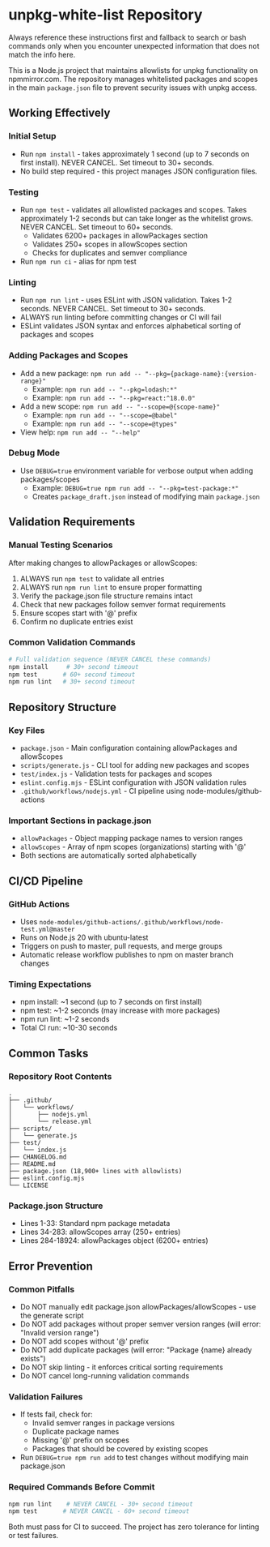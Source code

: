 # unpkg-white-list Repository

Always reference these instructions first and fallback to search or bash commands only when you encounter unexpected information that does not match the info here.

This is a Node.js project that maintains allowlists for unpkg functionality on npmmirror.com. The repository manages whitelisted packages and scopes in the main `package.json` file to prevent security issues with unpkg access.

## Working Effectively

### Initial Setup
- Run `npm install` - takes approximately 1 second (up to 7 seconds on first install). NEVER CANCEL. Set timeout to 30+ seconds.
- No build step required - this project manages JSON configuration files.

### Testing
- Run `npm test` - validates all allowlisted packages and scopes. Takes approximately 1-2 seconds but can take longer as the whitelist grows. NEVER CANCEL. Set timeout to 60+ seconds.
  - Validates 6200+ packages in allowPackages section
  - Validates 250+ scopes in allowScopes section
  - Checks for duplicates and semver compliance
- Run `npm run ci` - alias for npm test

### Linting
- Run `npm run lint` - uses ESLint with JSON validation. Takes 1-2 seconds. NEVER CANCEL. Set timeout to 30+ seconds.
- ALWAYS run linting before committing changes or CI will fail
- ESLint validates JSON syntax and enforces alphabetical sorting of packages and scopes

### Adding Packages and Scopes
- Add a new package: `npm run add -- "--pkg={package-name}:{version-range}"`
  - Example: `npm run add -- "--pkg=lodash:*"`
  - Example: `npm run add -- "--pkg=react:^18.0.0"`
- Add a new scope: `npm run add -- "--scope=@{scope-name}"`
  - Example: `npm run add -- "--scope=@babel"`
  - Example: `npm run add -- "--scope=@types"`
- View help: `npm run add -- "--help"`

### Debug Mode
- Use `DEBUG=true` environment variable for verbose output when adding packages/scopes
  - Example: `DEBUG=true npm run add -- "--pkg=test-package:*"`
  - Creates `package_draft.json` instead of modifying main `package.json`

## Validation Requirements

### Manual Testing Scenarios
After making changes to allowPackages or allowScopes:
1. ALWAYS run `npm test` to validate all entries
2. ALWAYS run `npm run lint` to ensure proper formatting
3. Verify the package.json file structure remains intact
4. Check that new packages follow semver format requirements
5. Ensure scopes start with '@' prefix
6. Confirm no duplicate entries exist

### Common Validation Commands
```bash
# Full validation sequence (NEVER CANCEL these commands)
npm install     # 30+ second timeout
npm test       # 60+ second timeout  
npm run lint   # 30+ second timeout
```

## Repository Structure

### Key Files
- `package.json` - Main configuration containing allowPackages and allowScopes
- `scripts/generate.js` - CLI tool for adding new packages and scopes
- `test/index.js` - Validation tests for packages and scopes
- `eslint.config.mjs` - ESLint configuration with JSON validation rules
- `.github/workflows/nodejs.yml` - CI pipeline using node-modules/github-actions

### Important Sections in package.json
- `allowPackages` - Object mapping package names to version ranges
- `allowScopes` - Array of npm scopes (organizations) starting with '@'
- Both sections are automatically sorted alphabetically

## CI/CD Pipeline

### GitHub Actions
- Uses `node-modules/github-actions/.github/workflows/node-test.yml@master`
- Runs on Node.js 20 with ubuntu-latest
- Triggers on push to master, pull requests, and merge groups
- Automatic release workflow publishes to npm on master branch changes

### Timing Expectations
- npm install: ~1 second (up to 7 seconds on first install)
- npm test: ~1-2 seconds (may increase with more packages)
- npm run lint: ~1-2 seconds
- Total CI run: ~10-30 seconds

## Common Tasks

### Repository Root Contents
```
.
├── .github/
│   └── workflows/
│       ├── nodejs.yml
│       └── release.yml
├── scripts/
│   └── generate.js
├── test/
│   └── index.js
├── CHANGELOG.md
├── README.md
├── package.json (18,900+ lines with allowlists)
├── eslint.config.mjs
└── LICENSE
```

### Package.json Structure
- Lines 1-33: Standard npm package metadata
- Lines 34-283: allowScopes array (250+ entries)
- Lines 284-18924: allowPackages object (6200+ entries)

## Error Prevention

### Common Pitfalls
- Do NOT manually edit package.json allowPackages/allowScopes - use the generate script
- Do NOT add packages without proper semver version ranges (will error: "Invalid version range")
- Do NOT add scopes without '@' prefix  
- Do NOT add duplicate packages (will error: "Package {name} already exists")
- Do NOT skip linting - it enforces critical sorting requirements
- Do NOT cancel long-running validation commands

### Validation Failures
- If tests fail, check for:
  - Invalid semver ranges in package versions
  - Duplicate package names
  - Missing '@' prefix on scopes
  - Packages that should be covered by existing scopes
- Run `DEBUG=true npm run add` to test changes without modifying main package.json

### Required Commands Before Commit
```bash
npm run lint    # NEVER CANCEL - 30+ second timeout
npm test       # NEVER CANCEL - 60+ second timeout
```

Both must pass for CI to succeed. The project has zero tolerance for linting or test failures.